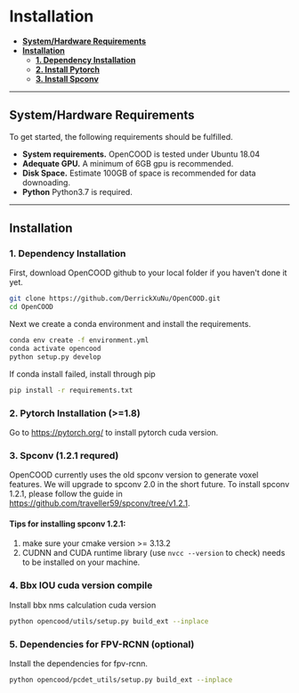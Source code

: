 # Installation

* [__System/Hardware Requirements__](#requirements)
* [__Installation__](#installation)
    * [__1. Dependency Installation__](#1-dependency-installation)
    * [__2. Install Pytorch__](#2-pytorch-installation-18)
    * [__3. Install Spconv__](#3-spconv-121-requred)




---
## System/Hardware Requirements
To get started, the following requirements should be fulfilled.
* __System requirements.__ OpenCOOD is tested under Ubuntu 18.04
* __Adequate GPU.__ A minimum of 6GB gpu is recommended.
* __Disk Space.__ Estimate 100GB of space is recommended for data downoading.
* __Python__ Python3.7 is required.


---
## Installation
### 1. Dependency Installation
First, download OpenCOOD github to your local folder if you haven't done it yet.
```sh
git clone https://github.com/DerrickXuNu/OpenCOOD.git
cd OpenCOOD
```
Next we create a conda environment and install the requirements.

```sh
conda env create -f environment.yml
conda activate opencood
python setup.py develop
```

If conda install failed,  install through pip
```sh
pip install -r requirements.txt
```

### 2. Pytorch Installation (>=1.8)
Go to https://pytorch.org/ to install pytorch cuda version.

### 3. Spconv (1.2.1 requred)
OpenCOOD currently uses the old spconv version to generate voxel features. We will 
upgrade to spconv 2.0 in the short future. To install spconv 1.2.1, please follow the guide in https://github.com/traveller59/spconv/tree/v1.2.1.

#### Tips for installing spconv 1.2.1:
1. make sure your cmake version >= 3.13.2
2. CUDNN and CUDA runtime library (use `nvcc --version` to check) needs to be installed on your machine.

### 4. Bbx IOU cuda version compile
Install bbx nms calculation cuda version
  
  ```bash
  python opencood/utils/setup.py build_ext --inplace
  ```


### 5. Dependencies for FPV-RCNN (optional)
Install the dependencies for fpv-rcnn.
  
  ```bash
  python opencood/pcdet_utils/setup.py build_ext --inplace
  ```
